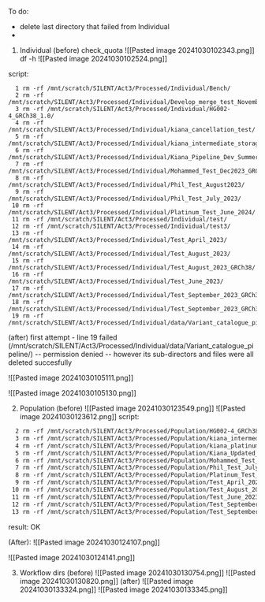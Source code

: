 To do:
- delete last directory that failed from Individual
- 

1. Individual
(before)
check_quota
![[Pasted image 20241030102343.png]]
df -h
![[Pasted image 20241030102524.png]]

script:
```
  1 rm -rf /mnt/scratch/SILENT/Act3/Processed/Individual/Bench/                                                                                
  2 rm -rf /mnt/scratch/SILENT/Act3/Processed/Individual/Develop_merge_test_November2023/
  3 rm -rf /mnt/scratch/SILENT/Act3/Processed/Individual/HG002-4_GRCh38_1.0/
  4 rm -rf /mnt/scratch/SILENT/Act3/Processed/Individual/kiana_cancellation_test/
  5 rm -rf /mnt/scratch/SILENT/Act3/Processed/Individual/kiana_intermediate_storage_usage/
  6 rm -rf /mnt/scratch/SILENT/Act3/Processed/Individual/Kiana_Pipeline_Dev_Summer24/
  7 rm -rf /mnt/scratch/SILENT/Act3/Processed/Individual/Mohammed_Test_Dec2023_GRCh37/
  8 rm -rf /mnt/scratch/SILENT/Act3/Processed/Individual/Phil_Test_August2023/
  9 rm -rf /mnt/scratch/SILENT/Act3/Processed/Individual/Phil_Test_July_2023/
 10 rm -rf /mnt/scratch/SILENT/Act3/Processed/Individual/Platinum_Test_June_2024/
 11 rm -rf /mnt/scratch/SILENT/Act3/Processed/Individual/test/
 12 rm -rf /mnt/scratch/SILENT/Act3/Processed/Individual/test3/
 13 rm -rf /mnt/scratch/SILENT/Act3/Processed/Individual/Test_April_2023/
 14 rm -rf /mnt/scratch/SILENT/Act3/Processed/Individual/Test_August_2023/
 15 rm -rf /mnt/scratch/SILENT/Act3/Processed/Individual/Test_August_2023_GRCh38/
 16 rm -rf /mnt/scratch/SILENT/Act3/Processed/Individual/Test_June_2023/
 17 rm -rf /mnt/scratch/SILENT/Act3/Processed/Individual/Test_September_2023_GRCh37/
 18 rm -rf /mnt/scratch/SILENT/Act3/Processed/Individual/Test_September_2023_GRCh38/
 19 rm -rf /mnt/scratch/SILENT/Act3/Processed/Individual/data/Variant_catalogue_pipeline/

```
(after)
first attempt - line 19 failed (/mnt/scratch/SILENT/Act3/Processed/Individual/data/Variant_catalogue_pipeline/) -- permission denied -- however its sub-directors and files were all deleted succesfully

![[Pasted image 20241030105111.png]]

![[Pasted image 20241030105130.png]]



2. Population
(before)
![[Pasted image 20241030123549.png]]
![[Pasted image 20241030123612.png]]
script:
```  1 rm -rf /mnt/scratch/SILENT/Act3/Processed/Population/Develop_merge_test_November2023/
  2 rm -rf /mnt/scratch/SILENT/Act3/Processed/Population/HG002-4_GRCh38_1.0/
  3 rm -rf /mnt/scratch/SILENT/Act3/Processed/Population/kiana_intermediate_storage_usage/
  4 rm -rf /mnt/scratch/SILENT/Act3/Processed/Population/kiana_platinum_update/
  5 rm -rf /mnt/scratch/SILENT/Act3/Processed/Population/Kiana_Updated_IBVL_Frequencies_June_2024/
  6 rm -rf /mnt/scratch/SILENT/Act3/Processed/Population/Mohammed_Test_Dec2023_GRCh37/
  7 rm -rf /mnt/scratch/SILENT/Act3/Processed/Population/Phil_Test_July_2023/
  8 rm -rf /mnt/scratch/SILENT/Act3/Processed/Population/Platinum_Test_June_2024/
  9 rm -rf /mnt/scratch/SILENT/Act3/Processed/Population/Test_April_2023/
 10 rm -rf /mnt/scratch/SILENT/Act3/Processed/Population/Test_August_2023_GRCh38/
 11 rm -rf /mnt/scratch/SILENT/Act3/Processed/Population/Test_June_2023/
 12 rm -rf /mnt/scratch/SILENT/Act3/Processed/Population/Test_September_2023_GRCh37/
 13 rm -rf /mnt/scratch/SILENT/Act3/Processed/Population/Test_September_2023_GRCh38/  
```

result: OK

(After):
![[Pasted image 20241030124107.png]]

![[Pasted image 20241030124141.png]]

3. Workflow dirs
(before)
![[Pasted image 20241030130754.png]]
![[Pasted image 20241030130820.png]]
(after)
![[Pasted image 20241030133324.png]]
![[Pasted image 20241030133345.png]]